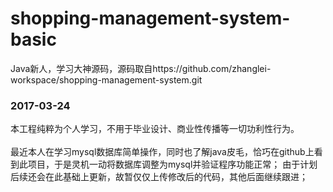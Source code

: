# shopping-management-system-basic
Java新人，学习大神源码，源码取自https://github.com/zhanglei-workspace/shopping-management-system.git
### 2017-03-24
本工程纯粹为个人学习，不用于毕业设计、商业性传播等一切功利性行为。<br>
<br>最近本人在学习mysql数据库简单操作，同时也了解java皮毛，恰巧在github上看到此项目，于是灵机一动将数据库调整为mysql并验证程序功能正常；
 由于计划后续还会在此基础上更新，故暂仅仅上传修改后的代码，其他后面继续跟进；<br/>
